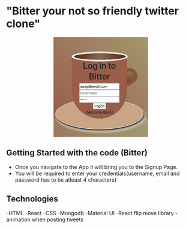 # "Bitter your not so friendly twitter clone"

<div style="display:flex;justify-content:center;">
<img src="images/signup.png" height='50%' width='50%'/>
</div>

## Getting Started with the code (Bitter)
- Once you navigate to the App it will bring you to the Signup Page.
- You will be required to enter your credentials(username, email and password has to be atleast 4 characters)

## Technologies
-HTML
-React
-CSS
-Mongodb
-Material UI
-React flip move library -animation when posting tweets
